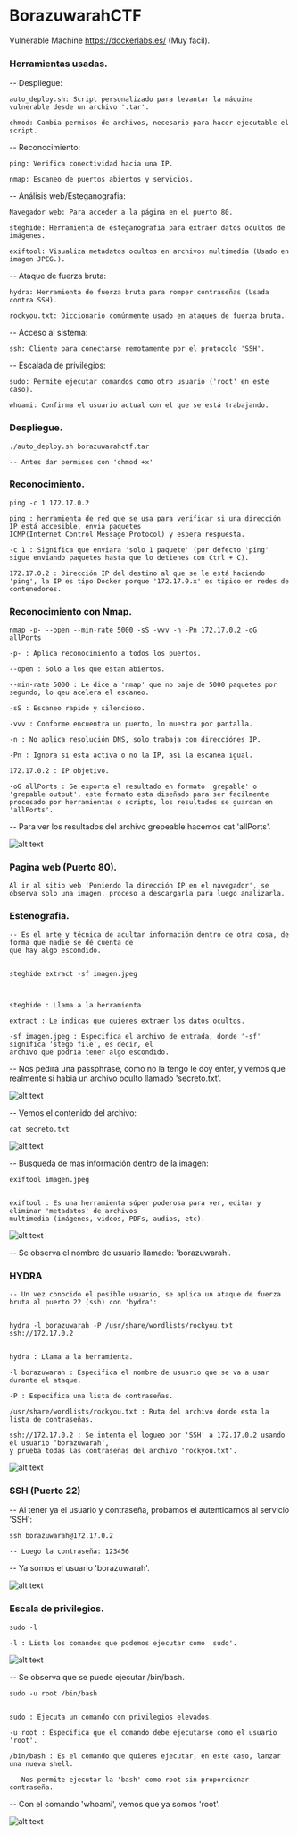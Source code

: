 # BorazuwarahCTF
Vulnerable Machine
https://dockerlabs.es/ (Muy facil).



### Herramientas usadas.

-- Despliegue:

    auto_deploy.sh: Script personalizado para levantar la máquina vulnerable desde un archivo '.tar'.

    chmod: Cambia permisos de archivos, necesario para hacer ejecutable el script.


-- Reconocimiento:

    ping: Verifica conectividad hacia una IP.

    nmap: Escaneo de puertos abiertos y servicios.


-- Análisis web/Esteganografia:

    Navegador web: Para acceder a la página en el puerto 80.

    steghide: Herramienta de esteganografia para extraer datos ocultos de imágenes.

    exiftool: Visualiza metadatos ocultos en archivos multimedia (Usado en imagen JPEG.).


-- Ataque de fuerza bruta:

    hydra: Herramienta de fuerza bruta para romper contraseñas (Usada contra SSH).

    rockyou.txt: Diccionario comúnmente usado en ataques de fuerza bruta.


-- Acceso al sistema:

    ssh: Cliente para conectarse remotamente por el protocolo 'SSH'.



-- Escalada de privilegios:

    sudo: Permite ejecutar comandos como otro usuario ('root' en este caso).

    whoami: Confirma el usuario actual con el que se está trabajando.




### Despliegue.

    ./auto_deploy.sh borazuwarahctf.tar

    -- Antes dar permisos con 'chmod +x'



### Reconocimiento.  

    ping -c 1 172.17.0.2

    ping : herramienta de red que se usa para verificar si una dirección IP está accesible, envia paquetes 
    ICMP(Internet Control Message Protocol) y espera respuesta.

    -c 1 : Significa que enviara 'solo 1 paquete' (por defecto 'ping' sigue enviando paquetes hasta que lo detienes con Ctrl + C).

    172.17.0.2 : Dirección IP del destino al que se le está haciendo 'ping', la IP es tipo Docker porque '172.17.0.x' es tipico en redes de contenedores.


### Reconocimiento con Nmap.

    nmap -p- --open --min-rate 5000 -sS -vvv -n -Pn 172.17.0.2 -oG allPorts

    -p- : Aplica reconocimiento a todos los puertos.

    --open : Solo a los que estan abiertos.

    --min-rate 5000 : Le dice a 'nmap' que no baje de 5000 paquetes por segundo, lo qeu acelera el escaneo.

    -sS : Escaneo rapido y silencioso.

    -vvv : Conforme encuentra un puerto, lo muestra por pantalla.

    -n : No aplica resolución DNS, solo trabaja con direcciónes IP.

    -Pn : Ignora si esta activa o no la IP, asi la escanea igual.

    172.17.0.2 : IP objetivo.

    -oG allPorts : Se exporta el resultado en formato 'grepable' o 'grepable output', este formato esta diseñado para ser facilmente procesado por herramientas o scripts, los resultados se guardan en 'allPorts'.


-- Para ver los resultados del archivo grepeable hacemos cat 'allPorts'.


![alt text](image.png)



### Pagina web (Puerto 80).


    Al ir al sitio web 'Poniendo la dirección IP en el navegador', se observa solo una imagen, proceso a descargarla para luego analizarla.


### Estenografia.


    -- Es el arte y técnica de acultar información dentro de otra cosa, de forma que nadie se dé cuenta de 
    que hay algo escondido.


    steghide extract -sf imagen.jpeg



    steghide : Llama a la herramienta

    extract : Le indicas que quieres extraer los datos ocultos.

    -sf imagen.jpeg : Especifica el archivo de entrada, donde '-sf' significa 'stego file', es decir, el 
    archivo que podria tener algo escondido.


-- Nos pedirá una passphrase, como no la tengo le doy enter, y vemos que realmente si habia un archivo 
oculto llamado 'secreto.txt'.


![alt text](image-1.png)


-- Vemos el contenido del archivo:

    cat secreto.txt


![alt text](image-2.png)



-- Busqueda de mas información dentro de la imagen:

    exiftool imagen.jpeg


    exiftool : Es una herramienta súper poderosa para ver, editar y eliminar 'metadatos' de archivos 
    multimedia (imágenes, videos, PDFs, audios, etc).


![alt text](image-3.png)



-- Se observa el nombre de usuario llamado: 'borazuwarah'.




### HYDRA


    -- Un vez conocido el posible usuario, se aplica un ataque de fuerza bruta al puerto 22 (ssh) con 'hydra':


    hydra -l borazuwarah -P /usr/share/wordlists/rockyou.txt ssh://172.17.0.2


    hydra : Llama a la herramienta.

    -l borazuwarah : Especifica el nombre de usuario que se va a usar durante el ataque.

    -P : Especifica una lista de contraseñas.

    /usr/share/wordlists/rockyou.txt : Ruta del archivo donde esta la lista de contraseñas.

    ssh://172.17.0.2 : Se intenta el logueo por 'SSH' a 172.17.0.2 usando el usuario 'borazuwarah', 
    y prueba todas las contraseñas del archivo 'rockyou.txt'.


![alt text](image-4.png)



### SSH (Puerto 22)


 -- Al tener ya el usuario y contraseña, probamos el autenticarnos al servicio 'SSH':


    ssh borazuwarah@172.17.0.2

    -- Luego la contraseña: 123456


-- Ya somos el usuario 'borazuwarah'.


![alt text](image-5.png)




### Escala de privilegios.


    sudo -l

    -l : Lista los comandos que podemos ejecutar como 'sudo'.



![alt text](image-6.png)



-- Se observa que se puede ejecutar /bin/bash.

    sudo -u root /bin/bash


    sudo : Ejecuta un comando con privilegios elevados.

    -u root : Especifica que el comando debe ejecutarse como el usuario 'root'.

    /bin/bash : Es el comando que quieres ejecutar, en este caso, lanzar una nueva shell.

    -- Nos permite ejecutar la 'bash' como root sin proporcionar contraseña.


-- Con el comando 'whoami', vemos que ya somos 'root'.


![alt text](image-7.png)